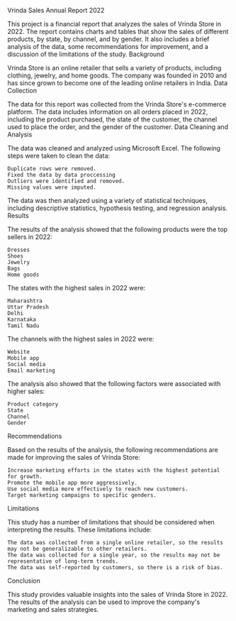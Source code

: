 Vrinda Sales Annual Report 2022

This project is a financial report that analyzes the sales of Vrinda Store in 2022. The report contains charts and tables that show the sales of different products, by state, by channel, and by gender. It also includes a brief analysis of the data, some recommendations for improvement, and a discussion of the limitations of the study.
Background

Vrinda Store is an online retailer that sells a variety of products, including clothing, jewelry, and home goods. The company was founded in 2010 and has since grown to become one of the leading online retailers in India.
Data Collection

The data for this report was collected from the Vrinda Store's e-commerce platform. The data includes information on all orders placed in 2022, including the product purchased, the state of the customer, the channel used to place the order, and the gender of the customer.
Data Cleaning and Analysis

The data was cleaned and analyzed using Microsoft Excel. The following steps were taken to clean the data:

    Duplicate rows were removed.
    Fixed the data by data proccessing
    Outliers were identified and removed.
    Missing values were imputed.

The data was then analyzed using a variety of statistical techniques, including descriptive statistics, hypothesis testing, and regression analysis.
Results

The results of the analysis showed that the following products were the top sellers in 2022:

    Dresses
    Shoes
    Jewelry
    Bags
    Home goods

The states with the highest sales in 2022 were:

    Maharashtra
    Uttar Pradesh
    Delhi
    Karnataka
    Tamil Nadu

The channels with the highest sales in 2022 were:

    Website
    Mobile app
    Social media
    Email marketing

The analysis also showed that the following factors were associated with higher sales:

    Product category
    State
    Channel
    Gender

Recommendations

Based on the results of the analysis, the following recommendations are made for improving the sales of Vrinda Store:

    Increase marketing efforts in the states with the highest potential for growth.
    Promote the mobile app more aggressively.
    Use social media more effectively to reach new customers.
    Target marketing campaigns to specific genders.

Limitations

This study has a number of limitations that should be considered when interpreting the results. These limitations include:

    The data was collected from a single online retailer, so the results may not be generalizable to other retailers.
    The data was collected for a single year, so the results may not be representative of long-term trends.
    The data was self-reported by customers, so there is a risk of bias.

Conclusion

This study provides valuable insights into the sales of Vrinda Store in 2022. The results of the analysis can be used to improve the company's marketing and sales strategies.

